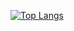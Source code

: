 [![Top Langs](https://github-readme-stats.vercel.app/api/top-langs/?username=conf8o&layout=compact&langs_count=4&hide=jupyter%20notebook)](https://github.com/anuraghazra/github-readme-stats)
